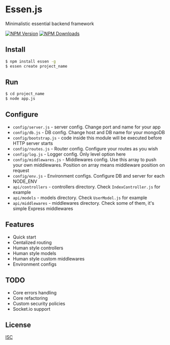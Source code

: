 # Essen.js
Minimalistic essential backend framework

[![NPM Version][npm-image]][npm-url]
[![NPM Downloads][downloads-image]][downloads-url]

## Install

```bash
$ npm install essen -g
$ essen create project_name
```

## Run
```bash
$ cd project_name
$ node app.js
```

## Configure
  * `config/server.js` - server config. Change port and name for your app  
  * `config/db.js` - DB config. Change host and DB name for your mongoDB  
  * `config/bootstrap.js` - code inside this module will be executed before HTTP server starts  
  * `config/routes.js` - Router config. Configure your routes as you wish  
  * `config/log.js` - Logger config. Only level option here
  * `config/middlewares.js` - Middlewares config. Use this array to push your own middlewares. Position on array means middleware position on request
  * `config/env.js` - Environment configs. Configure DB and server for each NODE_ENV
  * `api/controllers` - controllers directory. Check `IndexController.js` for example  
  * `api/models` - models directory. Check `UserModel.js` for example  
  * `api/middlewares` - middlewares directory. Check some of them, it's simple Express middlewares

## Features
  * Quick start
  * Centalized routing
  * Human style controllers
  * Human style models
  * Human style custom middlewares
  * Environment configs

## TODO
  * Core errors handling
  * Core refactoring
  * Custom security policies
  * Socket.io support

## License
  [ISC](LICENSE)

[npm-image]: https://img.shields.io/npm/v/essen.svg
[npm-url]: https://npmjs.org/package/essen
[downloads-image]: https://img.shields.io/npm/dm/essen.svg
[downloads-url]: https://npmjs.org/package/essen

